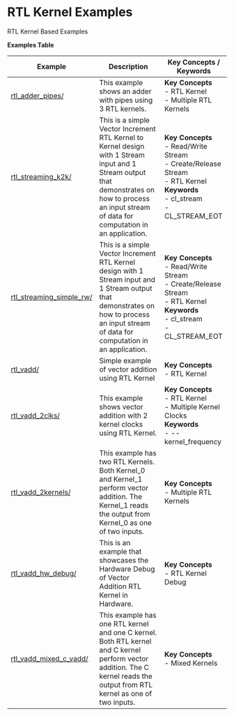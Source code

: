 RTL Kernel Examples
==================================
RTL Kernel Based Examples

 __Examples Table__ 

Example        | Description           | Key Concepts / Keywords 
---------------|-----------------------|-------------------------
[rtl_adder_pipes/][]|This example shows an adder with pipes using 3 RTL kernels.|__Key__ __Concepts__<br> - RTL Kernel<br> - Multiple RTL Kernels<br>
[rtl_streaming_k2k/][]|This is a simple Vector Increment RTL Kernel to Kernel design with 1 Stream input and 1 Stream output that demonstrates on how to process an input stream of data for computation in an application.|__Key__ __Concepts__<br> - Read/Write Stream<br> - Create/Release Stream<br> - RTL Kernel<br>__Keywords__<br> - cl_stream<br> - CL_STREAM_EOT
[rtl_streaming_simple_rw/][]|This is a simple Vector Increment RTL Kernel design with 1 Stream input and 1 Stream output that demonstrates on how to process an input stream of data for computation in an application.|__Key__ __Concepts__<br> - Read/Write Stream<br> - Create/Release Stream<br> - RTL Kernel<br>__Keywords__<br> - cl_stream<br> - CL_STREAM_EOT
[rtl_vadd/][]|Simple example of vector addition using RTL Kernel|__Key__ __Concepts__<br> - RTL Kernel<br>
[rtl_vadd_2clks/][]|This example shows vector addition with 2 kernel clocks using RTL Kernel.|__Key__ __Concepts__<br> - RTL Kernel<br> - Multiple Kernel Clocks<br>__Keywords__<br> - --kernel_frequency
[rtl_vadd_2kernels/][]|This example has two RTL Kernels. Both Kernel_0 and Kernel_1 perform vector addition. The Kernel_1 reads the output from Kernel_0 as one of two inputs.|__Key__ __Concepts__<br> - Multiple RTL Kernels<br>
[rtl_vadd_hw_debug/][]|This is an example that showcases the Hardware Debug of Vector Addition RTL Kernel in Hardware.|__Key__ __Concepts__<br> - RTL Kernel Debug<br>
[rtl_vadd_mixed_c_vadd/][]|This example has one RTL kernel and one C kernel. Both RTL kernel and C kernel perform vector addition. The C kernel reads the output from RTL kernel as one of two inputs.|__Key__ __Concepts__<br> - Mixed Kernels<br>

[.]:.
[rtl_adder_pipes/]:rtl_adder_pipes/
[rtl_streaming_k2k/]:rtl_streaming_k2k/
[rtl_streaming_simple_rw/]:rtl_streaming_simple_rw/
[rtl_vadd/]:rtl_vadd/
[rtl_vadd_2clks/]:rtl_vadd_2clks/
[rtl_vadd_2kernels/]:rtl_vadd_2kernels/
[rtl_vadd_hw_debug/]:rtl_vadd_hw_debug/
[rtl_vadd_mixed_c_vadd/]:rtl_vadd_mixed_c_vadd/

